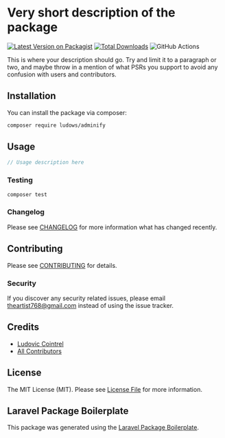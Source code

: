 # Very short description of the package

[![Latest Version on Packagist](https://img.shields.io/packagist/v/ludows/adminify.svg?style=flat-square)](https://packagist.org/packages/ludows/adminify)
[![Total Downloads](https://img.shields.io/packagist/dt/ludows/adminify.svg?style=flat-square)](https://packagist.org/packages/ludows/adminify)
![GitHub Actions](https://github.com/ludows/adminify/actions/workflows/main.yml/badge.svg)

This is where your description should go. Try and limit it to a paragraph or two, and maybe throw in a mention of what PSRs you support to avoid any confusion with users and contributors.

## Installation

You can install the package via composer:

```bash
composer require ludows/adminify
```

## Usage

```php
// Usage description here
```

### Testing

```bash
composer test
```

### Changelog

Please see [CHANGELOG](CHANGELOG.md) for more information what has changed recently.

## Contributing

Please see [CONTRIBUTING](CONTRIBUTING.md) for details.

### Security

If you discover any security related issues, please email theartist768@gmail.com instead of using the issue tracker.

## Credits

-   [Ludovic Cointrel](https://github.com/ludows)
-   [All Contributors](../../contributors)

## License

The MIT License (MIT). Please see [License File](LICENSE.md) for more information.

## Laravel Package Boilerplate

This package was generated using the [Laravel Package Boilerplate](https://laravelpackageboilerplate.com).

